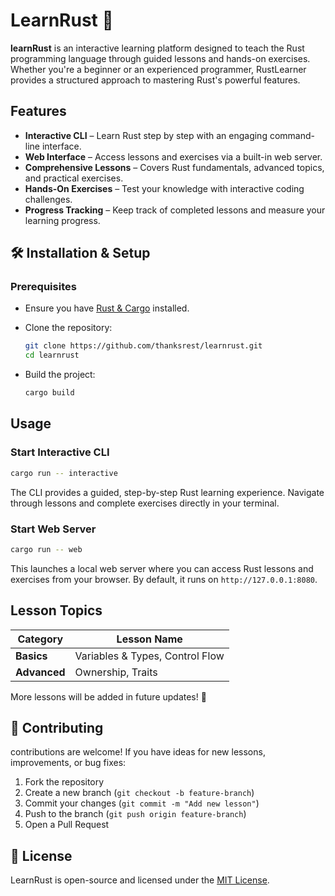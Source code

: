 # LearnRust 🚀  

**learnRust** is an interactive learning platform designed to teach the Rust programming language through guided lessons and hands-on exercises. Whether you're a beginner or an experienced programmer, RustLearner provides a structured approach to mastering Rust's powerful features.  

## Features  

-  **Interactive CLI** – Learn Rust step by step with an engaging command-line interface.  
-  **Web Interface** – Access lessons and exercises via a built-in web server.  
-  **Comprehensive Lessons** – Covers Rust fundamentals, advanced topics, and practical exercises.  
-  **Hands-On Exercises** – Test your knowledge with interactive coding challenges.  
-  **Progress Tracking** – Keep track of completed lessons and measure your learning progress.  

## 🛠 Installation & Setup  

### Prerequisites  
- Ensure you have [Rust & Cargo](https://www.rust-lang.org/tools/install) installed.  
- Clone the repository:  

  ```sh
  git clone https://github.com/thanksrest/learnrust.git
  cd learnrust
  ```  

- Build the project:  

  ```sh
  cargo build
  ```  

##  Usage  

### Start Interactive CLI  
```sh
cargo run -- interactive
```  
The CLI provides a guided, step-by-step Rust learning experience. Navigate through lessons and complete exercises directly in your terminal.  

### Start Web Server  
```sh
cargo run -- web
```  
This launches a local web server where you can access Rust lessons and exercises from your browser. By default, it runs on `http://127.0.0.1:8080`.  

##  Lesson Topics  

| Category | Lesson Name |
|----------|------------|
| **Basics** | Variables & Types, Control Flow |
| **Advanced** | Ownership, Traits |

More lessons will be added in future updates! 🚀  

## 🤝 Contributing  

contributions are welcome! If you have ideas for new lessons, improvements, or bug fixes:  
1. Fork the repository  
2. Create a new branch (`git checkout -b feature-branch`)  
3. Commit your changes (`git commit -m "Add new lesson"`)  
4. Push to the branch (`git push origin feature-branch`)  
5. Open a Pull Request  

## 📜 License  

LearnRust is open-source and licensed under the [MIT License](LICENSE).  

